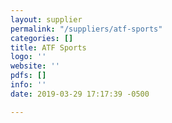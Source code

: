 ```yaml
---
layout: supplier
permalink: "/suppliers/atf-sports"
categories: []
title: ATF Sports
logo: ''
website: ''
pdfs: []
info: ''
date: 2019-03-29 17:17:39 -0500

---
```

